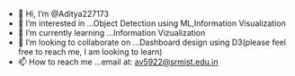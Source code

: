 - 👋 Hi, I’m @Aditya227173
- 👀 I’m interested in ...Object Detection using ML,Information Visualization
- 🌱 I’m currently learning ...Information Vizualization 
- 💞️ I’m looking to collaborate on ...Dashboard design using D3(please feel free to reach me, I am looking to learn)
- 📫 How to reach me ...email at: av5922@srmist.edu.in




<!---
Aditya227173/Aditya227173 is a ✨ special ✨ repository because its `README.md` (this file) appears on your GitHub profile.
You can click the Preview link to take a look at your changes.
--->
